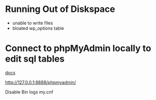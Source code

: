 # Running Out of Diskspace 

- unable to write files
- bloated wp_options table 

# Connect to phpMyAdmin locally to edit sql tables

[docs](https://docs.bitnami.com/virtual-machine/faq/get-started/access-phpmyadmin/)

http://127.0.0.1:8888/phpmyadmin/ 

Disable Bin logs
my.cnf

